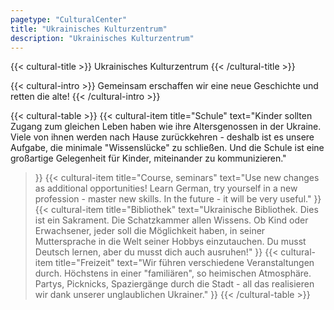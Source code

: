 ```yaml
---
pagetype: "CulturalCenter"
title: "Ukrainisches Kulturzentrum"
description: "Ukrainisches Kulturzentrum"
---
```

{{< cultural-title >}}
  Ukrainisches Kulturzentrum
{{< /cultural-title >}}

{{< cultural-intro >}}
  Gemeinsam erschaffen wir eine neue Geschichte und retten die alte!
{{< /cultural-intro >}}

{{< cultural-table >}}
   {{<
     cultural-item
     title="Schule"
     text="Kinder sollten Zugang zum gleichen Leben haben wie ihre Altersgenossen in der Ukraine. Viele von ihnen werden nach Hause zurückkehren - deshalb ist es unsere Aufgabe, die minimale &quot;Wissenslücke&quot; zu schließen. Und die Schule ist eine großartige Gelegenheit für Kinder, miteinander zu kommunizieren."
   >}}
   {{<
     cultural-item
     title="Course, seminars"
     text="Use new changes as additional opportunities! Learn German, try yourself in a new profession - master new skills. In the future - it will be very useful."
   >}}
   {{<
     cultural-item
     title="Bibliothek"
     text="Ukrainische Bibliothek. Dies ist ein Sakrament. Die Schatzkammer allen Wissens. Ob Kind oder Erwachsener, jeder soll die Möglichkeit haben, in seiner Muttersprache in die Welt seiner Hobbys einzutauchen. Du musst Deutsch lernen, aber du musst dich auch ausruhen!"
   >}}
   {{<
     cultural-item
     title="Freizeit"
     text="Wir führen verschiedene Veranstaltungen durch. Höchstens in einer &quot;familiären&quot;, so heimischen Atmosphäre. Partys, Picknicks, Spaziergänge durch die Stadt - all das realisieren wir dank unserer unglaublichen Ukrainer."
   >}}
{{< /cultural-table >}}
